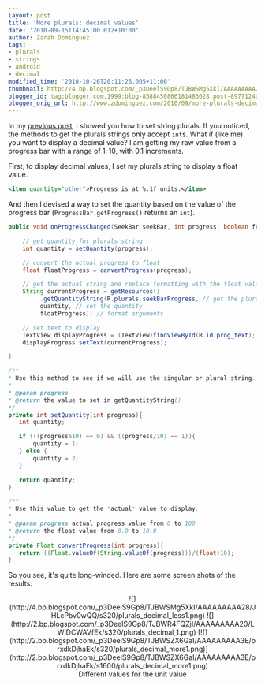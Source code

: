 ```yaml
---
layout: post
title: 'More plurals: decimal values'
date: '2010-09-15T14:45:00.012+10:00'
author: Zarah Dominguez
tags:
- plurals
- strings
- android
- decimal
modified_time: '2010-10-26T20:11:25.005+11:00'
thumbnail: http://4.bp.blogspot.com/_p3DeelS9Gp8/TJBWSMg5XkI/AAAAAAAAA28/JHLcPbv0wQQ/s72-c/plurals_decimal_less1.png
blogger_id: tag:blogger.com,1999:blog-8588450866181483028.post-8977124023305288553
blogger_orig_url: http://www.zdominguez.com/2010/09/more-plurals-decimal-values.html
---
```


In my [previous post](http://droidista.blogspot.com/2010/09/string-pluralization.html), I showed you how to set string plurals. If you noticed, the methods to get the plurals strings only accept `int`s. What if (like me) you want to display a decimal value? I am getting my raw value from a progress bar with a range of 1-10, with 0.1 increments.

First, to display decimal values, I set my plurals string to display a float value.

```xml
<item quantity="other">Progress is at %.1f units.</item>
```

And then I devised a way to set the quantity based on the value of the progress bar (`ProgressBar.getProgress()` returns an `int`).

```java
public void onProgressChanged(SeekBar seekBar, int progress, boolean fromUser) {

    // get quantity for plurals string
    int quantity = setQuantity(progress);

    // convert the actual progress to float
    float floatProgress = convertProgress(progress);

    // get the actual string and replace formatting with the float value
    String currentProgress = getResources()
         .getQuantityString(R.plurals.seekBarProgress, // get the plurals
         quantity, // set the quantity
         floatProgress); // format arguments

    // set text to display
    TextView displayProgress = (TextView)findViewById(R.id.prog_text);
    displayProgress.setText(currentProgress);

}

/**
* Use this method to see if we will use the singular or plural string.
*
* @param progress
* @return the value to set in getQuantityString()
*/
private int setQuantity(int progress){
   int quantity;

   if (((progress%10) == 0) && ((progress/10) == 1)){
       quantity = 1;
   } else {
       quantity = 2;
   }

   return quantity;
}

/**
* Use this value to get the *actual* value to display.
*
* @param progress actual progress value from 0 to 100
* @return the float value from 0.0 to 10.0
*/
private Float convertProgress(int progress){
   return ((Float.valueOf(String.valueOf(progress)))/(float)10);
}
```

So you see, it's quite long-winded. Here are some screen shots of the results:

<div style="text-align: center;">![](http://4.bp.blogspot.com/_p3DeelS9Gp8/TJBWSMg5XkI/AAAAAAAAA28/JHLcPbv0wQQ/s320/plurals_decimal_less1.png) ![](http://2.bp.blogspot.com/_p3DeelS9Gp8/TJBWR4FQZjI/AAAAAAAAA20/LWlDCWAVfEk/s320/plurals_decimal_1.png) [![](http://2.bp.blogspot.com/_p3DeelS9Gp8/TJBWSZX6GaI/AAAAAAAAA3E/prxdkDjhaEk/s320/plurals_decimal_more1.png)](http://2.bp.blogspot.com/_p3DeelS9Gp8/TJBWSZX6GaI/AAAAAAAAA3E/prxdkDjhaEk/s1600/plurals_decimal_more1.png)</div>

<div style="text-align: center;">Different values for the unit value</div>
